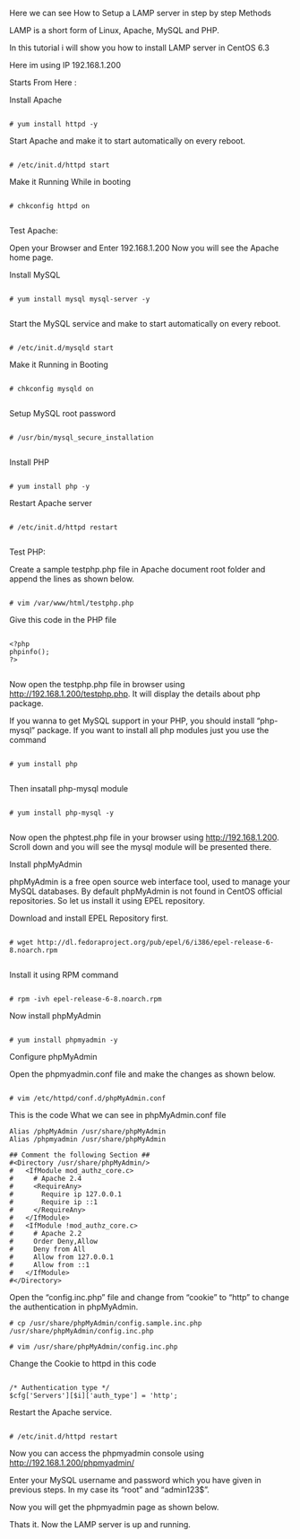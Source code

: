 Here we can see How to Setup a LAMP server in step by step Methods

LAMP is a short form of Linux, Apache, MySQL and PHP. 


In this tutorial i will show you how to install LAMP server in CentOS 6.3


Here im using IP 192.168.1.200


Starts From Here : 


Install Apache


```

# yum install httpd -y

```

Start Apache and make it to start automatically on every reboot.


```

# /etc/init.d/httpd start

```

Make it Running While in booting 



```

# chkconfig httpd on


````


Test Apache:

Open your Browser and Enter 192.168.1.200 Now you will see the Apache home page.






Install MySQL


```

# yum install mysql mysql-server -y


```

Start the MySQL service and make to start automatically on every reboot.


```

# /etc/init.d/mysqld start

```

Make it Running in Booting 


```

# chkconfig mysqld on


```

Setup MySQL root password


```

# /usr/bin/mysql_secure_installation


```


Install PHP


```

# yum install php -y

```

Restart Apache server


```

# /etc/init.d/httpd restart


```

Test PHP:


Create a sample testphp.php file in Apache document root folder and append the lines as shown below.


```

# vim /var/www/html/testphp.php

```


Give this code in the PHP file



```

<?php
phpinfo();
?>


```


Now open the testphp.php file in browser using http://192.168.1.200/testphp.php. It will display the details about php package.


If you wanna to get MySQL support in your PHP, you should install “php-mysql” package. If you want to install all php modules just you use the command 


```

# yum install php


```

Then insatall php-mysql module 


```

# yum install php-mysql -y


```

Now open the phptest.php file in your browser using http://192.168.1.200. Scroll down and you will see the mysql module will be presented there.


Install phpMyAdmin


phpMyAdmin is a free open source web interface tool, used to manage your MySQL databases. By default phpMyAdmin is not found in CentOS official repositories. So let us install it using EPEL repository.

Download and install EPEL Repository first.


```

# wget http://dl.fedoraproject.org/pub/epel/6/i386/epel-release-6-8.noarch.rpm


```
Install it using RPM command


```

# rpm -ivh epel-release-6-8.noarch.rpm

```

Now install phpMyAdmin


```

# yum install phpmyadmin -y

```

Configure phpMyAdmin

Open the phpmyadmin.conf file and make the changes as shown below.


```

# vim /etc/httpd/conf.d/phpMyAdmin.conf

```

This is the code What we can see in phpMyAdmin.conf file


```
Alias /phpMyAdmin /usr/share/phpMyAdmin
Alias /phpmyadmin /usr/share/phpMyAdmin

## Comment the following Section ##
#<Directory /usr/share/phpMyAdmin/>
#   <IfModule mod_authz_core.c>
#     # Apache 2.4
#     <RequireAny>
#       Require ip 127.0.0.1
#       Require ip ::1
#     </RequireAny>
#   </IfModule>
#   <IfModule !mod_authz_core.c>
#     # Apache 2.2
#     Order Deny,Allow
#     Deny from All
#     Allow from 127.0.0.1
#     Allow from ::1
#   </IfModule>
#</Directory>

```

Open the “config.inc.php” file and change from “cookie” to “http” to change the authentication in phpMyAdmin.


```
# cp /usr/share/phpMyAdmin/config.sample.inc.php /usr/share/phpMyAdmin/config.inc.php 

# vim /usr/share/phpMyAdmin/config.inc.php 

```

Change the Cookie to httpd in this code 


```

/* Authentication type */
$cfg['Servers'][$i]['auth_type'] = 'http';

```


Restart the Apache service.


```

# /etc/init.d/httpd restart

```

Now you can access the phpmyadmin console using http://192.168.1.200/phpmyadmin/


Enter your MySQL username and password which you have given in previous steps. In my case its “root” and “admin123$”.


Now you will get the phpmyadmin page as shown below. 


Thats it. Now the LAMP server is up and running.




